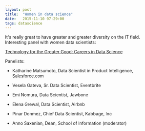 ```yaml
---
layout: post
title:  "Women in data science"
date:   2015-11-10 07:29:00
tags: datascience
---
```

It's really great to have greater and greater diversity on the IT field. Interesting panel with women data scientists:

[Technology for the Greater Good: Careers in Data Science](https://www.youtube.com/watch?v=yHAf-AR704o)

Panelists:

* Katharine Matsumoto, Data Scientist in Product Intelligence, Salesforce.com

* Vesela Gateva, Sr. Data Scientist, Eventbrite

* Emi Nomura, Data Scientist, Jawbone

* Elena Grewal, Data Scientist, Airbnb

* Pinar Donmez, Chief Data Scientist, Kabbage, Inc

* Anno Saxenian, Dean, School of Information (moderator)
